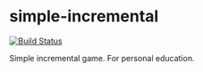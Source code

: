 # simple-incremental
[![Build Status](https://travis-ci.org/SeanPonce/simple-incremental.png)](https://travis-ci.org/SeanPonce/simple-incremental)

Simple incremental game. For personal education.
